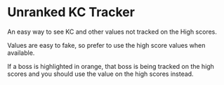 # Unranked KC Tracker
An easy way to see KC and other values not tracked on the High scores.

Values are easy to fake, so prefer to use the high score values when available. 

If a boss is highlighted in orange, that boss is being tracked on the high scores and you should use the value on the high scores instead.

